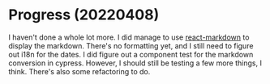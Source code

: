 # Progress (20220408)

I haven't done a whole lot more. I did manage to use [react-markdown](https://www.npmjs.com/package/react-markdown) to display the markdown. There's no formatting yet, and I still need to figure out i18n for the dates. I did figure out a component test for the markdown conversion in cypress. However, I should still be testing a few more things, I think. There's also some refactoring to do.
